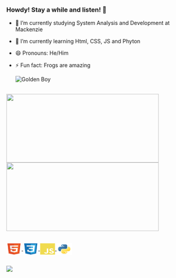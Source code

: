 ### Howdy! Stay a while and listen!  🐸

- 🔭 I’m currently studying System Analysis and Development at Mackenzie
- 🌱 I’m currently learning Html, CSS, JS and Phyton
- 😄 Pronouns: He/Him
- ⚡ Fun fact: Frogs are amazing 
 
     <img align="bottom" alt="Golden Boy" src="https://lh3.googleusercontent.com/proxy/m4BD-QME8lecuN4q8bL4LW6xnhWoFewrMmbWHG6xVSx_Z0xXYud59plSWMNjVvE2ueFQRMxiyQ5MXrbdoaeel7xCvMEvMzxwyPAikpYR7IbWkOysqlH2CLQ">

  ##
  
 <div>
  <a href="https://github.com/Athirson-Silva">
  <img align="left" height="180em" width="400em" src="https://github-readme-stats.vercel.app/api?username=Athirson-Silva&show_icons=true&theme=github_dark&include_all_commits=true&count_private=true"/>
  <img align-"right" height="180em" width="400em" src="https://github-readme-stats.vercel.app/api/top-langs/?username=Athirson-Silva&layout=compact&langs_count=7&theme=github_dark"/>
</div>

  ##
  
  <img align="center" alt="HTML" height="30" width="40" src="https://raw.githubusercontent.com/devicons/devicon/master/icons/html5/html5-original.svg">
  <img align="center" alt="CSS" height="30" width="40" src="https://raw.githubusercontent.com/devicons/devicon/master/icons/css3/css3-original.svg">
  <img align="center" alt="Js" height="30" width="40" src="https://raw.githubusercontent.com/devicons/devicon/master/icons/javascript/javascript-plain.svg">
  <img align="center" alt="Python" height="30" width="40" src="https://raw.githubusercontent.com/devicons/devicon/master/icons/python/python-original.svg">
  
  ##
  <div>
    <a href="https://www.linkedin.com/in/athirsonsilva/" target="_blank"><img src="https://img.shields.io/badge/-LinkedIn-%230077B5?style=for-the-badge&logo=linkedin&logoColor=white" target="_blank"></a> 
  </div>    
